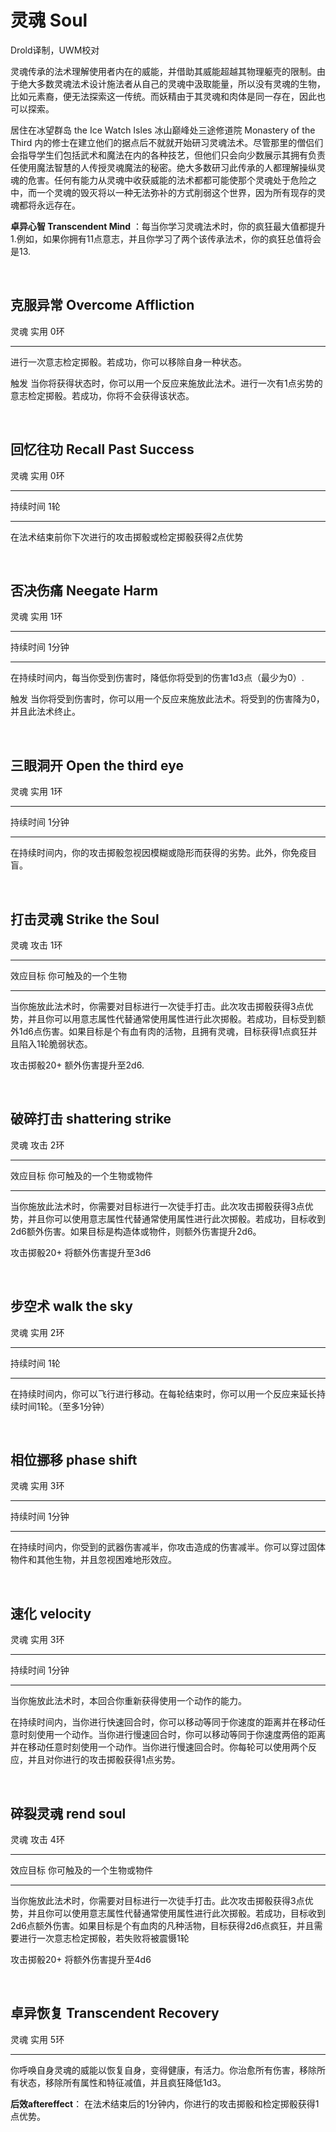 # 灵魂 Soul

Drold译制，UWM校对

灵魂传承的法术理解使用者内在的威能，并借助其威能超越其物理躯壳的限制。由于绝大多数灵魂法术设计施法者从自己的灵魂中汲取能量，所以没有灵魂的生物，比如元素裔，便无法探索这一传统。而妖精由于其灵魂和肉体是同一存在，因此也可以探索。

居住在冰望群岛 the Ice Watch Isles 冰山巅峰处三途修道院 Monastery of the
Third
内的修士在建立他们的据点后不就就开始研习灵魂法术。尽管那里的僧侣们会指导学生们包括武术和魔法在内的各种技艺，但他们只会向少数展示其拥有负责任使用魔法智慧的人传授灵魂魔法的秘密。绝大多数研习此传承的人都理解操纵灵魂的危害。任何有能力从灵魂中收获威能的法术都都可能使那个灵魂处于危险之中，而一个灵魂的毁灭将以一种无法弥补的方式削弱这个世界，因为所有现存的灵魂都将永远存在。

**卓异心智 Transcendent Mind**
：每当你学习灵魂法术时，你的疯狂最大值都提升1.例如，如果你拥有11点意志，并且你学习了两个该传承法术，你的疯狂总值将会是13.

 

## 克服异常 Overcome Affliction

灵魂 实用 0环

------------------------------------------------------------------------

进行一次意志检定掷骰。若成功，你可以移除自身一种状态。

触发
当你将获得状态时，你可以用一个反应来施放此法术。进行一次有1点劣势的意志检定掷骰。若成功，你将不会获得该状态。

 

## 回忆往功 Recall Past Success

灵魂 实用 0环

------------------------------------------------------------------------

持续时间 1轮

------------------------------------------------------------------------

在法术结束前你下次进行的攻击掷骰或检定掷骰获得2点优势

 

## 否决伤痛 Neegate Harm

灵魂 实用 1环

------------------------------------------------------------------------

持续时间 1分钟

------------------------------------------------------------------------

在持续时间内，每当你受到伤害时，降低你将受到的伤害1d3点（最少为0）.

触发
当你将受到伤害时，你可以用一个反应来施放此法术。将受到的伤害降为0，并且此法术终止。

 

## 三眼洞开 Open the third eye

灵魂 实用 1环

------------------------------------------------------------------------

持续时间 1分钟

------------------------------------------------------------------------

在持续时间内，你的攻击掷骰忽视因模糊或隐形而获得的劣势。此外，你免疫目盲。

 

## 打击灵魂 Strike the Soul

灵魂 攻击 1环

------------------------------------------------------------------------

效应目标 你可触及的一个生物

------------------------------------------------------------------------

当你施放此法术时，你需要对目标进行一次徒手打击。此次攻击掷骰获得3点优势，并且你可以用意志属性代替通常使用属性进行此次掷骰。若成功，目标受到额外1d6点伤害。如果目标是个有血有肉的活物，且拥有灵魂，目标获得1点疯狂并且陷入1轮脆弱状态。

攻击掷骰20+ 额外伤害提升至2d6.

 

## 破碎打击 shattering strike

灵魂 攻击 2环

------------------------------------------------------------------------

效应目标 你可触及的一个生物或物件

------------------------------------------------------------------------

当你施放此法术时，你需要对目标进行一次徒手打击。此次攻击掷骰获得3点优势，并且你可以使用意志属性代替通常使用属性进行此次掷骰。若成功，目标收到2d6额外伤害。如果目标是构造体或物件，则额外伤害提升2d6。

攻击掷骰20+ 将额外伤害提升至3d6

 

## 步空术 walk the sky

灵魂 实用 2环

------------------------------------------------------------------------

持续时间 1轮

------------------------------------------------------------------------

在持续时间内，你可以飞行进行移动。在每轮结束时，你可以用一个反应来延长持续时间1轮。（至多1分钟）

 

## 相位挪移 phase shift

灵魂 实用 3环

------------------------------------------------------------------------

持续时间 1分钟

------------------------------------------------------------------------

在持续时间内，你受到的武器伤害减半，你攻击造成的伤害减半。你可以穿过固体物件和其他生物，并且忽视困难地形效应。

 

## 速化 velocity

灵魂 实用 3环

------------------------------------------------------------------------

持续时间 1分钟

------------------------------------------------------------------------

当你施放此法术时，本回合你重新获得使用一个动作的能力。

在持续时间内，当你进行快速回合时，你可以移动等同于你速度的距离并在移动任意时刻使用一个动作。当你进行慢速回合时，你可以移动等同于你速度两倍的距离并在移动任意时刻使用一个动作。当你进行慢速回合时。你每轮可以使用两个反应，并且对你进行的攻击掷骰获得1点劣势。

 

## 碎裂灵魂 rend soul

灵魂 攻击 4环

------------------------------------------------------------------------

效应目标 你可触及的一个生物或物件

------------------------------------------------------------------------

当你施放此法术时，你需要对目标进行一次徒手打击。此次攻击掷骰获得3点优势，并且你可以使用意志属性代替通常使用属性进行此次掷骰。若成功，目标收到2d6点额外伤害。如果目标是个有血肉的凡种活物，目标获得2d6点疯狂，并且需要进行一次意志检定掷骰，若失败将被震慑1轮

攻击掷骰20+ 将额外伤害提升至4d6

 

## 卓异恢复 Transcendent Recovery

灵魂 实用 5环

------------------------------------------------------------------------

你呼唤自身灵魂的威能以恢复自身，变得健康，有活力。你治愈所有伤害，移除所有状态，移除所有属性和特征减值，并且疯狂降低1d3。

**后效aftereffect**：
在法术结束后的1分钟内，你进行的攻击掷骰和检定掷骰获得1点优势。

 
